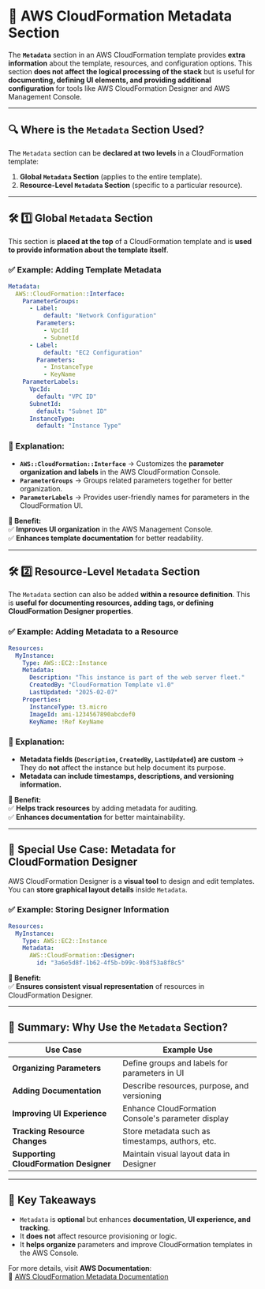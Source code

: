 # **📑 AWS CloudFormation Metadata Section**

The **`Metadata`** section in an AWS CloudFormation template provides **extra information** about the template, resources, and configuration options. This section **does not affect the logical processing of the stack** but is useful for **documenting, defining UI elements, and providing additional configuration** for tools like AWS CloudFormation Designer and AWS Management Console.

---

## **🔍 Where is the `Metadata` Section Used?**

The `Metadata` section can be **declared at two levels** in a CloudFormation template:

1. **Global `Metadata` Section** (applies to the entire template).
2. **Resource-Level `Metadata` Section** (specific to a particular resource).

---

## **🛠️ 1️⃣ Global `Metadata` Section**

This section is **placed at the top** of a CloudFormation template and is **used to provide information about the template itself**.

### ✅ **Example: Adding Template Metadata**

```yaml
Metadata:
  AWS::CloudFormation::Interface:
    ParameterGroups:
      - Label:
          default: "Network Configuration"
        Parameters:
          - VpcId
          - SubnetId
      - Label:
          default: "EC2 Configuration"
        Parameters:
          - InstanceType
          - KeyName
    ParameterLabels:
      VpcId:
        default: "VPC ID"
      SubnetId:
        default: "Subnet ID"
      InstanceType:
        default: "Instance Type"
```

### **🔹 Explanation:**

- **`AWS::CloudFormation::Interface`** → Customizes the **parameter organization and labels** in the AWS CloudFormation Console.
- **`ParameterGroups`** → Groups related parameters together for better organization.
- **`ParameterLabels`** → Provides user-friendly names for parameters in the CloudFormation UI.

**🔹 Benefit:**  
✅ **Improves UI organization** in the AWS Management Console.  
✅ **Enhances template documentation** for better readability.

---

## **🛠️ 2️⃣ Resource-Level `Metadata` Section**

The `Metadata` section can also be added **within a resource definition**. This is **useful for documenting resources, adding tags, or defining CloudFormation Designer properties**.

### ✅ **Example: Adding Metadata to a Resource**

```yaml
Resources:
  MyInstance:
    Type: AWS::EC2::Instance
    Metadata:
      Description: "This instance is part of the web server fleet."
      CreatedBy: "CloudFormation Template v1.0"
      LastUpdated: "2025-02-07"
    Properties:
      InstanceType: t3.micro
      ImageId: ami-1234567890abcdef0
      KeyName: !Ref KeyName
```

### **🔹 Explanation:**

- **Metadata fields (`Description`, `CreatedBy`, `LastUpdated`) are custom** → They do **not** affect the instance but help document its purpose.
- **Metadata can include timestamps, descriptions, and versioning information.**

**🔹 Benefit:**  
✅ **Helps track resources** by adding metadata for auditing.  
✅ **Enhances documentation** for better maintainability.

---

## **🔹 Special Use Case: Metadata for CloudFormation Designer**

AWS CloudFormation Designer is a **visual tool** to design and edit templates. You can **store graphical layout details** inside `Metadata`.

### ✅ **Example: Storing Designer Information**

```yaml
Resources:
  MyInstance:
    Type: AWS::EC2::Instance
    Metadata:
      AWS::CloudFormation::Designer:
        id: "3a6e5d8f-1b62-4f5b-b99c-9b8f53a8f8c5"
```

**🔹 Benefit:**  
✅ **Ensures consistent visual representation** of resources in CloudFormation Designer.

---

## **🎯 Summary: Why Use the `Metadata` Section?**

| **Use Case**                           | **Example Use**                                    |
| -------------------------------------- | -------------------------------------------------- |
| **Organizing Parameters**              | Define groups and labels for parameters in UI      |
| **Adding Documentation**               | Describe resources, purpose, and versioning        |
| **Improving UI Experience**            | Enhance CloudFormation Console's parameter display |
| **Tracking Resource Changes**          | Store metadata such as timestamps, authors, etc.   |
| **Supporting CloudFormation Designer** | Maintain visual layout data in Designer            |

---

## **🚀 Key Takeaways**

- `Metadata` is **optional** but enhances **documentation, UI experience, and tracking**.
- It **does not** affect resource provisioning or logic.
- It **helps organize** parameters and improve CloudFormation templates in the AWS Console.

For more details, visit **AWS Documentation**:  
🔗 [AWS CloudFormation Metadata Documentation](https://docs.aws.amazon.com/AWSCloudFormation/latest/UserGuide/metadata-section-structure.html)
